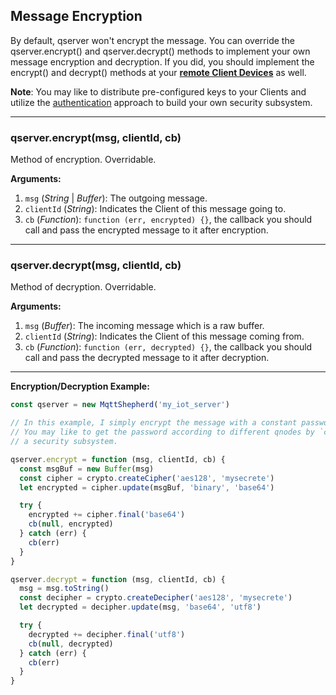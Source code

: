 ## Message Encryption

By default, qserver won't encrypt the message. You can override the qserver.encrypt() and qserver.decrypt() methods to implement your own message encryption and decryption. If you did, you should implement the encrypt() and decrypt() methods at your [**remote Client Devices**](https://github.com/lwmqn/mqtt-node) as well.

**Note**: You may like to distribute pre-configured keys to your Clients and utilize the [authentication](#Auth) approach to build your own security subsystem.

***********************************************
### qserver.encrypt(msg, clientId, cb)
Method of encryption. Overridable.

**Arguments:**

1. `msg` (_String_ | _Buffer_): The outgoing message.
2. `clientId` (_String_): Indicates the Client of this message going to.
3. `cb` (_Function_): `function (err, encrypted) {}`, the callback you should call and pass the encrypted message to it after encryption.


***********************************************
### qserver.decrypt(msg, clientId, cb)
Method of decryption. Overridable.

**Arguments:**

1. `msg` (_Buffer_): The incoming message which is a raw buffer.
2. `clientId` (_String_): Indicates the Client of this message coming from.
3. `cb` (_Function_): `function (err, decrypted) {}`, the callback you should call and pass the decrypted message to it after decryption.

***********************************************

**Encryption/Decryption Example:**

```js
const qserver = new MqttShepherd('my_iot_server')

// In this example, I simply encrypt the message with a constant password 'mysecrete'.
// You may like to get the password according to different qnodes by `clientId` if you have
// a security subsystem.

qserver.encrypt = function (msg, clientId, cb) {
  const msgBuf = new Buffer(msg)
  const cipher = crypto.createCipher('aes128', 'mysecrete')
  let encrypted = cipher.update(msgBuf, 'binary', 'base64')

  try {
    encrypted += cipher.final('base64')
    cb(null, encrypted)
  } catch (err) {
    cb(err)
  }
}

qserver.decrypt = function (msg, clientId, cb) {
  msg = msg.toString()
  const decipher = crypto.createDecipher('aes128', 'mysecrete')
  let decrypted = decipher.update(msg, 'base64', 'utf8')

  try {
    decrypted += decipher.final('utf8')
    cb(null, decrypted)
  } catch (err) {
    cb(err)
  }
}
```

